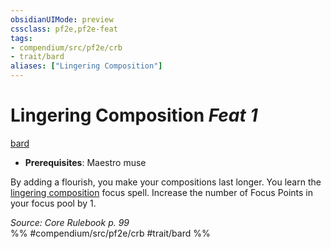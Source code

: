 ```yaml
---
obsidianUIMode: preview
cssclass: pf2e,pf2e-feat
tags:
- compendium/src/pf2e/crb
- trait/bard
aliases: ["Lingering Composition"]
---
```

# Lingering Composition  *Feat 1*  
[bard](../../rules/traits/bard.md)  

- **Prerequisites**: Maestro muse

By adding a flourish, you make your compositions last longer. You learn the [lingering composition](../spells/lingering-composition.md) focus spell. Increase the number of Focus Points in your focus pool by 1.

*Source: Core Rulebook p. 99*  
%% #compendium/src/pf2e/crb #trait/bard %%